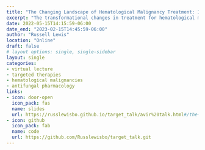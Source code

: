 ```yaml
---
title: "The Changing Landscape of Hematological Malignancy Treatment: Implications for antifungal therapy"
excerpt: "The transformational changes in treatment for hematological malignancies has created new challenges for understanding the epidemiology, diagnosis and treatment of invasive fungal infections. Many small kinase inhibitors are metabolized by CYPP450 3A4 and have potential for QT prolongation, making concurrent use with firstline antifungals (triazoles) used for prophylaxis and treatment difficult. In this presentation we explore some of the key issues with newer therapies, and the potential emerging role of isavuconazole to improve the safety of triazole therapy when patients are receiving small molecule kinase inhibitors"
date: 2022-05-15T14:15:59-06:00
date_end: "2023-02-15T14:45:59-06:00"
author: "Russell Lewis"
location: "Online"
draft: false
# layout options: single, single-sidebar
layout: single
categories:
- virtual lecture
- targeted therapies
- hematological malignancies
- antifungal pharmacology
links:
- icon: door-open
  icon_pack: fas
  name: slides
  url: https://russlewisbo.github.io/target_talk/avir%20talk.html#/the-changing-landscape-of-hematological-malignancy-treatment
- icon: github
  icon_pack: fab
  name: code
  url: https://github.com/Russlewisbo/target_talk.git
---
```

